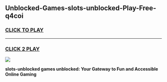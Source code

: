 
## Unblocked-Games-slots-unblocked-Play-Free-q4coi
<h3>
<a href="https://premium76.site?title=slots-unblocked&ref=23A">CLICK TO PLAY</a></h3>
<hr>

<h3>
<a href="https://premium76.site?title=slots-unblocked&ref=23A">CLICK 2 PLAY</a>
  
</h3>

<a href="https://premium76.site?title=slots-unblocked&ref=23A"><img src="https://clearcache.store/games.png"></a>


**slots-unblocked games unblocked: Your Gateway to Fun and Accessible Online Gaming**
